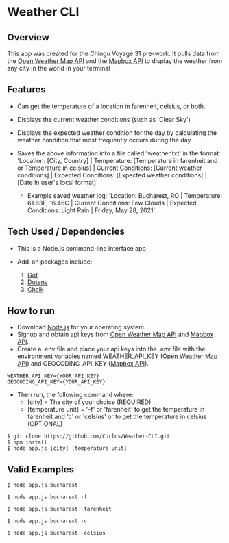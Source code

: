 # Weather CLI

## Overview

This app was created for the Chingu Voyage 31 pre-work. It pulls data from the 
[Open Weather Map API](https://openweathermap.org/api) and the [Mapbox API](https://docs.mapbox.com/api/overview/) to display the weather from any city in the world in your terminal

## Features

- Can get the temperature of a location in farenheit, celsius, or both.

- Displays the current weather conditions (such as 'Clear Sky')

- Displays the expected weather condition for the day by calculating the weather condition that most frequently occurs during the day

- Saves the above information into a file called 'weather.txt' in the format: 'Location: [City, Country] | Temperature: [Temperature in farenheit and or Temperature in celsius] | Current Conditions: [Current weather conditions] | Expected Conditions: [Expected weather conditions]  | [Date in user's local format]'
    - Example saved weather log: 'Location: Bucharest, RO | Temperature: 61.63F, 16.46C | Current Conditions: Few Clouds | Expected Conditions: Light Rain | Friday, May 28, 2021'

## Tech Used / Dependencies

- This is a Node.js command-line interface app

- Add-on packages include: <br>

  1. [Got](https://www.npmjs.com/package/got)
  2. [Dotenv](https://www.npmjs.com/package/dotenv)
  3. [Chalk](https://www.npmjs.com/package/chalk)

## How to run
- Download [Node.js](https://nodejs.org/en/download/) for your operating system.
- Signup and obtain api keys from [Open Weather Map API](https://openweathermap.org/api) and [Mapbox API](https://docs.mapbox.com/api/overview/). 
- Create a .env file and place your api keys into the .env file with the environment variables named WEATHER_API_KEY ([Open Weather Map API](https://openweathermap.org/api)) and GEOCODING_API_KEY ([Mapbox API](https://docs.mapbox.com/api/overview/)).
```shell
WEATHER_API_KEY={YOUR_API_KEY}
GEOCODING_API_KEY={YOUR_API_KEY}
```

- Then run, the following command where:
  - [city] = The city of your choice (REQUIRED)
  - [temperature unit] = '-f' or 'farenheit' to get the temperature in farenheit and 'c' or 'celsius' or to get the temperature in celsius (OPTIONAL)
```shell
$ git clone https://github.com/Curlos/Weather-CLI.git
$ npm install
$ node app.js [city] [temperature unit]
```

## Valid Examples
```shell
$ node app.js bucharest
```

```shell
$ node app.js bucharest -f
```

```shell
$ node app.js bucharest -farenheit
```

```shell
$ node app.js bucharest -c
```

```shell
$ node app.js bucharest -celsius
```


